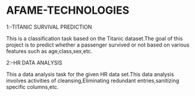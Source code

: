 # AFAME-TECHNOLOGIES
1:-TITANIC SURVIVAL PREDICTION


This is a classification task based on the Titanic dataset.The goal of this project is to predict whether a passenger survived or not based on various features such as age,class,sex,etc.


2:-HR DATA ANALYSIS

This a data analysis task for the given HR data set.This data analysis involves activities of cleansing,Eliminating redundant entries,sanitizing specific columns,etc.
